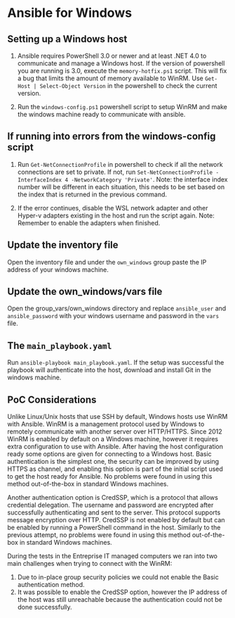 # Ansible for Windows

## Setting up a Windows host

1. Ansible requires PowerShell 3.0 or newer and at least .NET 4.0 to communicate and manage a Windows host.
If the version of powershell you are running is 3.0, execute the `memory-hotfix.ps1` script.
This will fix a bug that limits the amount of memory available to WinRM.
Use `Get-Host | Select-Object Version` in the powershell to check the current version.

2. Run the `windows-config.ps1` powershell script to setup WinRM and make the windows machine ready to communicate with ansible.

## If running into errors from the windows-config script

1. Run `Get-NetConnectionProfile` in powershell to check if all the network connections are set to private.
If not, run `Set-NetConnectionProfile -InterfaceIndex 4 -NetworkCategory 'Private'`. Note: the interface index number will be different in each situation, this needs to be set based on the index that is returned in the previous command.

2. If the error continues, disable the WSL network adapter and other Hyper-v adapters existing in the host and run the script again. Note: Remember to enable the adapters when finished.

## Update the inventory file
Open the inventory file and under the `own_windows` group paste the IP address of your windows machine.

## Update the own_windows/vars file
Open the group_vars/own_windows directory and replace `ansible_user` and `ansible_password` with your windows username and password in the `vars` file.

## The `main_playbook.yaml`

Run `ansible-playbook main_playbook.yaml`. If the setup was successful the playbook will authenticate into the host, download and install Git in the windows machine.

## PoC Considerations

Unlike Linux/Unix hosts that use SSH by default, Windows hosts use WinRM with Ansible. WinRM is a management protocol used by Windows to remotely communicate with another server over HTTP/HTTPS. Since 2012 WinRM is enabled by default on a Windows machine, however it requires extra configuration to use with Ansible. After having the host configuration ready some options are given for connecting to a Windows host. Basic authentication is the simplest one, the security can be improved by using HTTPS as channel, and enabling this option is part of the initial script used to get the host ready for Ansible. No problems were found in using this method out-of-the-box in standard Windows machines.

Another authentication option is CredSSP, which is a protocol that allows credential delegation. The username and password are encrypted after successfully authenticating and sent to the server. This protocol supports message encryption over HTTP. CredSSP is not enabled by default but can be enabled by running a PowerShell command in the host. Similarly to the previous attempt, no problems were found in using this method out-of-the-box in standard Windows machines.

During the tests in the Entreprise IT managed computers we ran into two main challenges when trying to connect with the WinRM:
1. Due to in-place group security policies we could not enable the Basic authentication method.
2. It was possible to enable the CredSSP option, however the IP address of the host was still unreachable because the authentication could not be done successfully.

